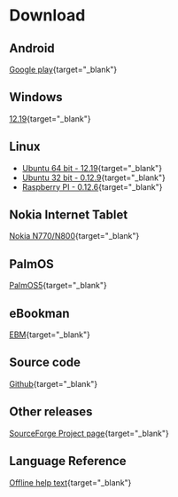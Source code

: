 # Download

## Android

[Google play](https://play.google.com/store/apps/details?id=net.sourceforge.smallbasic){target="_blank"}

## Windows

[12.19](https://github.com/smallbasic/SmallBASIC/releases/download/12_19/smallbasic_12.19.zip){target="_blank"}

## Linux

- [Ubuntu 64 bit - 12.19](https://github.com/smallbasic/SmallBASIC/releases/download/12_19/smallbasic_12.19_amd64.deb){target="_blank"}
- [Ubuntu 32 bit - 0.12.9](http://sourceforge.net/projects/smallbasic/files/Linux/0.12.9/smallbasic_0.12.9_i386.deb){target="_blank"}
- [Raspberry PI - 0.12.6](http://sourceforge.net/projects/smallbasic/files/Linux/0.12.6/smallbasic_0.12.6_armhf.deb){target="_blank"}

## Nokia Internet Tablet

[Nokia N770/N800](http://downloads.sourceforge.net/smallbasic/sbasic_0.9.7.2_armel.deb){target="_blank"}

## PalmOS

[PalmOS5](http://downloads.sourceforge.net/smallbasic/SmallBASIC-PalmOS5-0.8.2b.zip){target="_blank"}

## eBookman

[EBM](http://downloads.sourceforge.net/smallbasic/SmallBASIC_ebm_092j.zip){target="_blank"}

## Source code

[Github](https://github.com/smallbasic/SmallBASIC){target="_blank"}

## Other releases

[SourceForge Project page](http://sourceforge.net/project/showfiles.php?group_id=22348){target="_blank"}

## Language Reference

[Offline help text](http://sourceforge.net/projects/smallbasic/files/Language%20Reference/sbref_v2.txt/download){target="_blank"}

